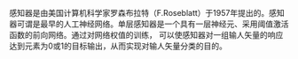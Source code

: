 感知器是由美国计算机科学家罗森布拉特（F.Roseblatt）于1957年提出的。感知器可谓是最早的人工神经网络。单层感知器是一个具有一层神经元、采用阈值激活函数的前向网络。通过对网络权值的训练，
可以使感知器对一组输人矢量的响应达到元素为0或1的目标输出，从而实现对输人矢量分类的目的。